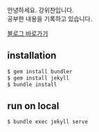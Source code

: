안녕하세요. 강위찬입니다.  
공부한 내용을 기록하고 있습니다.  
  
[블로그 바로가기](https://wichan7.github.io)   

## installation
``` sh
$ gem install bundler
$ gem install jekyll
$ bundle install
```

## run on local
``` sh
$ bundle exec jekyll serve
```